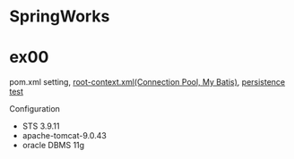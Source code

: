 # SpringWorks
<h1>ex00</h1>
<p>pom.xml setting, <a href="https://github.com/2everlove/SpringWork1/blob/main/ex00/src/main/webapp/WEB-INF/spring/root-context.xml">root-context.xml(Connection Pool, My Batis)</a>, <a href="https://github.com/2everlove/SpringWork1/blob/main/ex00/src/test/java/org/zerock/persistence/DataSourceTests.java">persistence test</a></p>

<p>Configuration
 <ul>
  <li>STS 3.9.11</li>
  <li>apache-tomcat-9.0.43</li>
  <li>oracle DBMS 11g</li>
 </ul>
</p>
